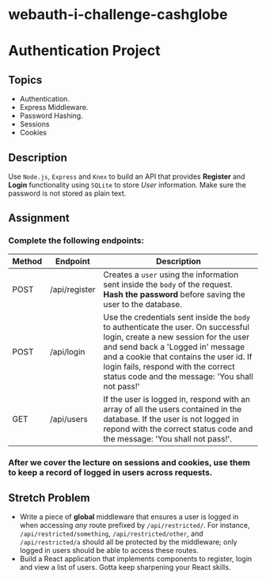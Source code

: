 # webauth-i-challenge-cashglobe

# Authentication Project

## Topics

- Authentication.
- Express Middleware.
- Password Hashing.
- Sessions
- Cookies

## Description
Use `Node.js`, `Express` and `Knex` to build an API that provides **Register** and **Login** functionality using `SQLite` to store _User_ information. Make sure the password is not stored as plain text.

## Assignment

### Complete the following endpoints:

| Method | Endpoint      | Description                                                                                                                                                                                                                                                                                 |
| ------ | ------------- | ------------------------------------------------------------------------------------------------------------------------------------------------------------------------------------------------------------------------------------------------------------------------------------------- |
| POST   | /api/register | Creates a `user` using the information sent inside the `body` of the request. **Hash the password** before saving the user to the database.                                                                                                                                                 |
| POST   | /api/login    | Use the credentials sent inside the `body` to authenticate the user. On successful login, create a new session for the user and send back a 'Logged in' message and a cookie that contains the user id. If login fails, respond with the correct status code and the message: 'You shall not pass!' |
| GET    | /api/users    | If the user is logged in, respond with an array of all the users contained in the database. If the user is not logged in repond with the correct status code and the message: 'You shall not pass!'.            |

### After we cover the lecture on **sessions** and **cookies**, use them to keep a record of logged in users across requests.


## Stretch Problem

- Write a piece of **global** middleware that ensures a user is logged in when accessing _any_ route prefixed by `/api/restricted/`. For instance, `/api/restricted/something`, `/api/restricted/other`, and `/api/restricted/a` should all be protected by the middleware; only logged in users should be able to access these routes.
- Build a React application that implements components to register, login and view a list of users. Gotta keep sharpening your React skills.